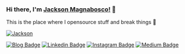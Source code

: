 ### Hi there, I'm [Jackson Magnabosco!](https://jacksonn455.github.io/) 👋

This is the place where I opensource stuff and break things 🤣

[![Jackson](https://github-readme-stats.vercel.app/api?username=jacksonn455&show_icons=true&title_color=fff&icon_color=87cefa&text_color=9f9f9f&bg_color=151515)](https://github.com/jacksonn455/github-readme-stats)


[![Blog Badge](https://img.shields.io/badge/Blog-jacksonn455.github.io-black)](https://jacksonn455.github.io/)
[![Linkedin Badge](https://img.shields.io/badge/-LinkedIn-blue?style=flat-square&logo=Linkedin&logoColor=white&link=https://www.linkedin.com/in/jackson-felipe-magnabosco-b0a48798/)](https://www.linkedin.com/in/jackson-felipe-magnabosco-b0a48798/)
[![Instagram Badge](https://img.shields.io/badge/-Instagram-blue?style=flat-square&logo=Instagram&logoColor=white&link=https://www.instagram.com/jacksonn455/)](https://www.instagram.com/jacksonn455/)
[![Medium Badge](https://img.shields.io/badge/-Medium-blue?style=flat-square&logo=Medium&logoColor=white&link=https://medium.com/@soichiro.jacson)](https://medium.com/@soichiro.jacson)

